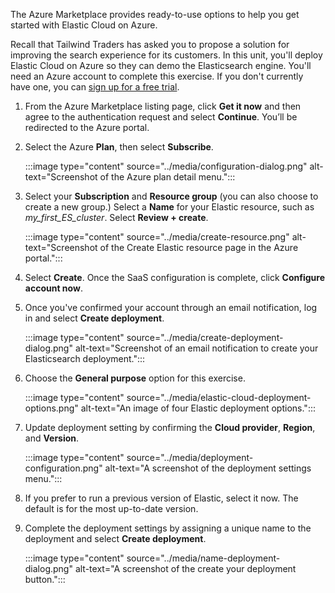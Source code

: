 The Azure Marketplace provides ready-to-use options to help you get started with Elastic Cloud on Azure.

Recall that Tailwind Traders has asked you to propose a solution for improving the search experience for its customers. In this unit, you'll deploy Elastic Cloud on Azure so they can demo the Elasticsearch engine. You'll need an Azure account to complete this exercise. If you don't currently have one, you can [sign up for a free trial](https://azure.microsoft.com/pricing/purchase-options/azure-account?cid=msft_learn).

1. From the Azure Marketplace listing page, click **Get it now** and then agree to the authentication request and select **Continue**. You’ll be redirected to the Azure portal.

1. Select the Azure **Plan**, then select **Subscribe**.

    :::image type="content" source="../media/configuration-dialog.png" alt-text="Screenshot of the Azure plan detail menu.":::

1. Select your **Subscription** and **Resource group** (you can also choose to create a new group.) Select a **Name** for your Elastic resource, such as *my_first_ES_cluster*. Select **Review + create**.

    :::image type="content" source="../media/create-resource.png" alt-text="Screenshot of the Create Elastic resource page in the Azure portal.":::

1. Select **Create**. Once the SaaS configuration is complete, click **Configure account now**. 

1. Once you've confirmed your account through an email notification, log in and select **Create deployment**.

    :::image type="content" source="../media/create-deployment-dialog.png" alt-text="Screenshot of an email notification to create your Elasticsearch deployment.":::

1. Choose the **General purpose** option for this exercise.

    :::image type="content" source="../media/elastic-cloud-deployment-options.png" alt-text="An image of four Elastic deployment options.":::

1. Update deployment setting by confirming the **Cloud provider**, **Region**, and **Version**.

    :::image type="content" source="../media/deployment-configuration.png" alt-text="A screenshot of the deployment settings menu.":::

1. If you prefer to run a previous version of Elastic, select it now. The default is for the most up-to-date version.

1. Complete the deployment settings by assigning a unique name to the deployment and select **Create deployment**.

    :::image type="content" source="../media/name-deployment-dialog.png" alt-text="A screenshot of the create your deployment button.":::
